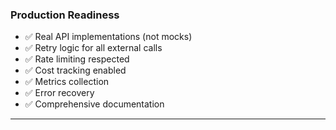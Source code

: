 ### Production Readiness

- ✅ Real API implementations (not mocks)
- ✅ Retry logic for all external calls
- ✅ Rate limiting respected
- ✅ Cost tracking enabled
- ✅ Metrics collection
- ✅ Error recovery
- ✅ Comprehensive documentation

---
